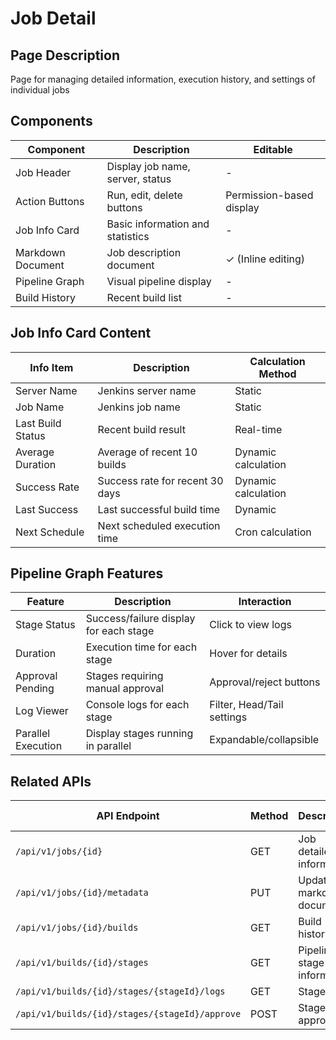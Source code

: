 # Job Detail

## Page Description

Page for managing detailed information, execution history, and settings of individual jobs

## Components

| Component         | Description                      | Editable                 |
| ----------------- | -------------------------------- | ------------------------ |
| Job Header        | Display job name, server, status | -                        |
| Action Buttons    | Run, edit, delete buttons        | Permission-based display |
| Job Info Card     | Basic information and statistics | -                        |
| Markdown Document | Job description document         | ✓ (Inline editing)       |
| Pipeline Graph    | Visual pipeline display          | -                        |
| Build History     | Recent build list                | -                        |

## Job Info Card Content

| Info Item         | Description                     | Calculation Method  |
| ----------------- | ------------------------------- | ------------------- |
| Server Name       | Jenkins server name             | Static              |
| Job Name          | Jenkins job name                | Static              |
| Last Build Status | Recent build result             | Real-time           |
| Average Duration  | Average of recent 10 builds     | Dynamic calculation |
| Success Rate      | Success rate for recent 30 days | Dynamic calculation |
| Last Success      | Last successful build time      | Dynamic             |
| Next Schedule     | Next scheduled execution time   | Cron calculation    |

## Pipeline Graph Features

| Feature            | Description                            | Interaction                |
| ------------------ | -------------------------------------- | -------------------------- |
| Stage Status       | Success/failure display for each stage | Click to view logs         |
| Duration           | Execution time for each stage          | Hover for details          |
| Approval Pending   | Stages requiring manual approval       | Approval/reject buttons    |
| Log Viewer         | Console logs for each stage            | Filter, Head/Tail settings |
| Parallel Execution | Display stages running in parallel     | Expandable/collapsible     |

## Related APIs

| API Endpoint                                   | Method | Description                | Real-time |
| ---------------------------------------------- | ------ | -------------------------- | --------- |
| `/api/v1/jobs/{id}`                            | GET    | Job detailed information   | ✓         |
| `/api/v1/jobs/{id}/metadata`                   | PUT    | Update markdown document   | -         |
| `/api/v1/jobs/{id}/builds`                     | GET    | Build history              | ✓         |
| `/api/v1/builds/{id}/stages`                   | GET    | Pipeline stage information | ✓         |
| `/api/v1/builds/{id}/stages/{stageId}/logs`    | GET    | Stage logs                 | ✓         |
| `/api/v1/builds/{id}/stages/{stageId}/approve` | POST   | Stage approval             | ✓         |
